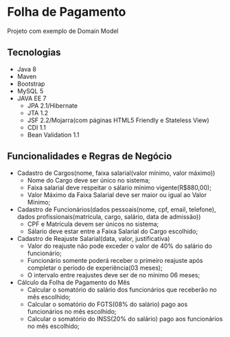 # Folha de Pagamento
Projeto com exemplo de Domain Model

## Tecnologias
* Java 8
* Maven
* Bootstrap
* MySQL 5
* JAVA EE 7
  * JPA 2.1/Hibernate
  * JTA 1.2
  * JSF 2.2/Mojarra(com páginas HTML5 Friendly e Stateless View)
  * CDI 1.1
  * Bean Validation 1.1

## Funcionalidades e Regras de Negócio
* Cadastro de Cargos(nome, faixa salarial(valor mínimo, valor máximo))
  * Nome do Cargo deve ser único no sistema;
  * Faixa salarial deve respeitar o sálario mínimo vigente(R$880,00);
  * Valor Máximo da Faixa Salarial deve ser maior ou igual ao Valor Mínimo;
* Cadastro de Funcionários(dados pessoais(nome, cpf, email, telefone), dados profissionais(matrícula, cargo, salário, data de admissão))
  * CPF e Matrícula devem ser únicos no sistema;
  * Sálario deve estar entre a Faixa Salarial do Cargo escolhido;
* Cadastro de Reajuste Salarial(data, valor, justificativa)
  * Valor do reajuste não pode exceder o valor de 40% do salário do funcionário;
  * Funcionário somente poderá receber o primeiro reajuste após completar o período de experiência(03 meses);
  * O intervalo entre reajustes deve ser de no mínimo 06 meses;
* Cálculo da Folha de Pagamento do Mês
  * Calcular o somatório do salário dos funcionários que receberão no mês escolhido;
  * Calcular o somatório do FGTS(08% do salário) pago aos funcionários no mês escolhido;
  * Calcular o somatório do INSS(20% do salário) pago aos funcionários no mês escolhido;
